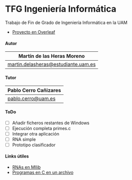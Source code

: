 # TFG Ingeniería Informática

Trabajo de Fin de Grado de Ingeniería Informática en la UAM
- [Proyecto en Overleaf](https://www.overleaf.com/project/619df580e0cdd6ba1598798b)

#### Autor
| Martín de las Heras Moreno
| --------------------------
| martin.delasheras@estudiante.uam.es

#### Tutor
| Pablo Cerro Cañizares
| --------------------------
| pablo.cerro@uam.es

#### ToDo
 - [ ] Añadir ficheros restantes de Windows
 - [ ] Ejecución completa primes.c
 - [ ] Integrar otra aplicación
 - [ ] RNA simple
 - [ ] Prototipo clasificador

#### Links útiles
 - [RNAs en Mllib](https://medium.com/@Sushil_Kumar/artificial-neural-network-with-spark-mllib-9474570239d8)
 - [Programas en C en un archivo](https://github.com/nothings/single_file_libs)
